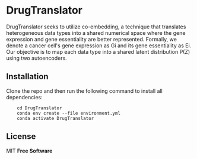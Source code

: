 # DrugTranslator
 DrugTranslator seeks to utilize co-embedding, a technique that translates heterogeneous data types into a shared numerical space where the gene expression and gene essentiality are better represented. Formally, we denote a cancer cell's gene expression as Gi and its gene essentiality as Ei. Our objective is to map each data type into a shared latent distribution P(Z) using two autoencoders.


## Installation
 Clone the repo and then run the following command to install all dependencies:
```
    cd DrugTranslator
    conda env create --file environment.yml
    conda activate DrugTranslator
```

## License

MIT
**Free Software**